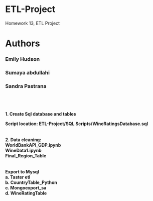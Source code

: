 # ETL-Project
Homework 13, ETL Project
<h1>Authors</h1>
<h3> Emily Hudson</h3>
<h3>	Sumaya abdullahi							</h3>
<h3> Sandra Pastrana</h3>

<br>
<br>
<h4>1.	Create Sql database and tables
  <br>

Script location: ETL-Project/SQL Scripts/WineRatingsDatabase.sql 
<br>
<br>
<br>
2.	Data cleaning:
<br>
WorldBankAPI_GDP.ipynb
<br>
WineData1.ipynb
<br>
Final_Region_Table
<br>
<br>
<br>
Export to Mysql
<br>
a.	Taster etl
<br>
b.	CountryTable_Python
<br>
c.	Mongoexport_sa
<br>
d.	WineRatingTable


</h4>
